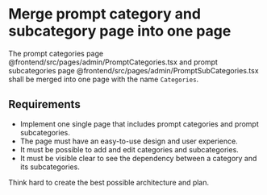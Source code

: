 # Merge prompt category and subcategory page into one page
The prompt categories page @frontend/src/pages/admin/PromptCategories.tsx and prompt subcategories page @frontend/src/pages/admin/PromptSubCategories.tsx shall be merged into one page with the name `Categories`.

## Requirements
- Implement one single page that includes prompt categories and prompt subcategories.
- The page must have an easy-to-use design and user experience.
- It must be possible to add and edit categories and subcategories.
- It must be visible clear to see the dependency between a category and its subcategories.

Think hard to create the best possible architecture and plan.